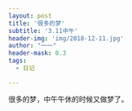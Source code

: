 ```yaml
---
layout: post
title: '很多的梦'
subtitle: '3.11中午'
header-img: 'img/2018-12-11.jpg'
author: "一一"
header-mask: 0.3
tags:
  - 日记

---
```

很多的梦，中午午休的时候又做梦了。
